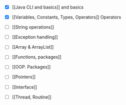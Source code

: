 - [x] [[Java CLI and basics]] and basics
- [x] [[Variables, Constants, Types, Operators]] Operators
- [ ] [[String operations]]
- [ ] [[Exception handling]]
- [ ] [[Array & ArrayList]]
- [ ] [[Functions, packages]]
- [ ] [[OOP. Packages]]
- [ ] [[Pointers]]
- [ ] [[Interface]]
- [ ] [[Thread, Routine]]


